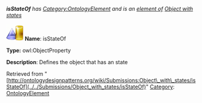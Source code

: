 ___isStateOf__ has [Category:OntologyElement](../../Category/OntologyElement "Category:OntologyElement") and is an [element of](../../Property/ElementOf "Property:ElementOf") [Object with states](../../Submissions/Object_with_states "Submissions:Object with states")_


  




[![ObjectProperty](../../images/thumb/c/c3/ObjectProperty.gif/45px-ObjectProperty.gif)](../../Image/ObjectProperty.gif "ObjectProperty")
__Name__: isStateOf 


__Type:__ owl:ObjectProperty 


__Description__: Defines the object that has an state 





Retrieved from "[http://ontologydesignpatterns.org/wiki/Submissions:Object\_with\_states/isStateOf](../../Submissions/Object_with_states/isStateOf)"
 [Category](http://ontologydesignpatterns.org/wiki/Special:Categories "Special:Categories"): [OntologyElement](../../Category/OntologyElement "Category:OntologyElement")